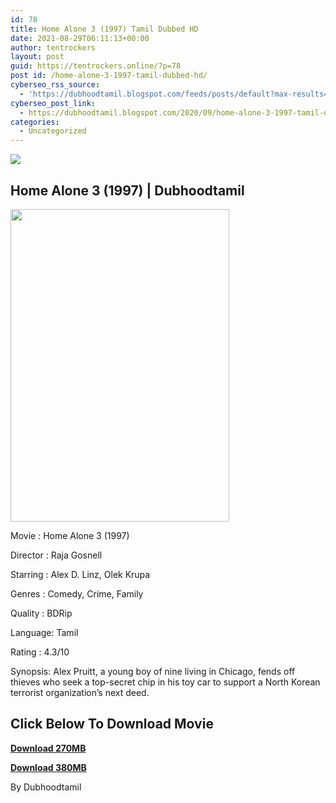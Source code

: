 ```yaml
---
id: 78
title: Home Alone 3 (1997) Tamil Dubbed HD
date: 2021-08-29T06:11:13+00:00
author: tentrockers
layout: post
guid: https://tentrockers.online/?p=78
post id: /home-alone-3-1997-tamil-dubbed-hd/
cyberseo_rss_source:
  - 'https://dubhoodtamil.blogspot.com/feeds/posts/default?max-results=150&start-index=151'
cyberseo_post_link:
  - https://dubhoodtamil.blogspot.com/2020/09/home-alone-3-1997-tamil-dubbed-hd.html
categories:
  - Uncategorized
---
```

<div class="media_block">
  <img src="https://1.bp.blogspot.com/-JPTTYpntnZA/X1TXvM9sC2I/AAAAAAAACYM/k7-8QA3XtSQul1IIAn9yS5grN5tiaKj0QCNcBGAsYHQ/s72-w350-h500-c/home-alone-3-585e6147c639a.jpg" class="media_thumbnail" />
</div>

## Home Alone 3 (1997) | Dubhoodtamil

<div class="separator">
  <a href="https://1.bp.blogspot.com/-JPTTYpntnZA/X1TXvM9sC2I/AAAAAAAACYM/k7-8QA3XtSQul1IIAn9yS5grN5tiaKj0QCNcBGAsYHQ/s1426/home-alone-3-585e6147c639a.jpg" imageanchor="1"><img loading="lazy" border="0" data-original-height="1426" data-original-width="1000" height="500" src="https://1.bp.blogspot.com/-JPTTYpntnZA/X1TXvM9sC2I/AAAAAAAACYM/k7-8QA3XtSQul1IIAn9yS5grN5tiaKj0QCNcBGAsYHQ/w350-h500/home-alone-3-585e6147c639a.jpg" width="350" /></a>
</div>

Movie	<span></span>:	<span></span>Home Alone 3 (1997)&nbsp;

Director	<span></span>:	<span></span>Raja Gosnell&nbsp;

Starring	<span></span>:	<span></span>Alex D. Linz, Olek Krupa&nbsp;

Genres	<span></span>:	<span></span>Comedy, Crime, Family&nbsp;

Quality	<span></span>:	<span></span>BDRip&nbsp;

Language:	<span></span>Tamil&nbsp;

Rating	<span></span>:	<span></span>4.3/10&nbsp;

Synopsis: Alex Pruitt, a young boy of nine living in Chicago, fends off thieves who seek a top-secret chip in his toy car to support a North Korean terrorist organization&#8217;s next deed.

## **<span>Click Below To Download Movie</span>**

**<span><a href="https://oncehelp.com/home-alone-5" target="_blank" rel="noopener">Download 270MB</a></span>**

**<span><a href="https://oncehelp.com/home-alone-6" target="_blank" rel="noopener">Download 380MB</a></span>**

By Dubhoodtamil